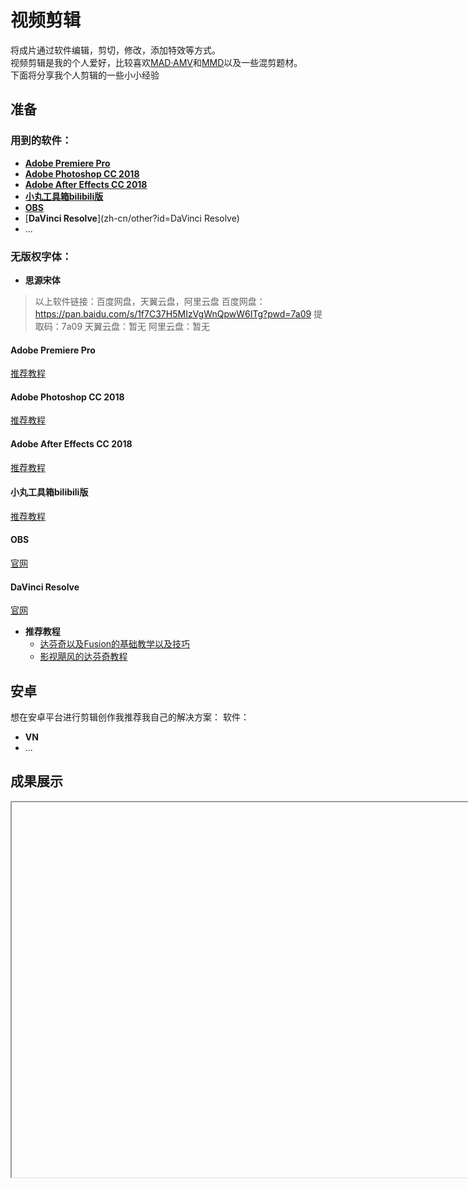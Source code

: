 # 视频剪辑
将成片通过软件编辑，剪切，修改，添加特效等方式。  
视频剪辑是我的个人爱好，比较喜欢[MAD·AMV]()和[MMD]()以及一些混剪题材。  
下面将分享我个人剪辑的一些小小经验
## 准备
### 用到的软件：
- [**Adobe Premiere Pro**](/zh-cn/other?id=adobe-premiere-pro)
- [**Adobe Photoshop CC 2018**](/zh-cn/other?id=adobe-photoshop-cc-2018)
- [**Adobe After Effects CC 2018**](/zh-cn/other?id=adobe-after-effects-cc-2018)
- [**小丸工具箱bilibili版**](zh-cn/other?id=小丸工具箱bilibili版)
- [**OBS**](zh-cn/other?id=obs)
- [**DaVinci Resolve**](zh-cn/other?id=DaVinci Resolve)
- ...

### 无版权字体：
- **思源宋体**

> 以上软件链接：百度网盘，天翼云盘，阿里云盘
百度网盘：https://pan.baidu.com/s/1f7C37H5MIzVgWnQpwW6ITg?pwd=7a09 
提取码：7a09
天翼云盘：暂无
阿里云盘：暂无

#### Adobe Premiere Pro
[推荐教程](还没写)

#### Adobe Photoshop CC 2018
[推荐教程](还没写)

#### Adobe After Effects CC 2018
[推荐教程](还没写)

#### 小丸工具箱bilibili版
[推荐教程](还没写)

#### OBS
[官网](https://obsproject.com/)

#### DaVinci Resolve
[官网](http://www.blackmagicdesign.com/cn/products/davinciresolve/)
- **推荐教程**
    - [达芬奇以及Fusion的基础教学以及技巧](https://space.bilibili.com/33382000/channel/seriesdetail?sid=238222)
    - [影视飓风的达芬奇教程](https://space.bilibili.com/946974/channel/seriesdetail?sid=30829)


## 安卓
想在安卓平台进行剪辑创作我推荐我自己的解决方案：
软件：
- **VN**
- ...


## 成果展示
<iframe height="600px" width="1200px" src="">


<hr/>

# Auto.js
[GitHub](https://github.com/hyb1996/Auto.js)
开源，安卓平台上的JavaScript自动化工具  
[VSCode插件](https://github.com/hyb1996/Auto.js-VSCode-Extension)  |  [文档](https://g.pro.autojs.org/)  |  [案例](https://github.com/hyb1996/Auto.js/tree/master/app/src/main/assets/sample)  


